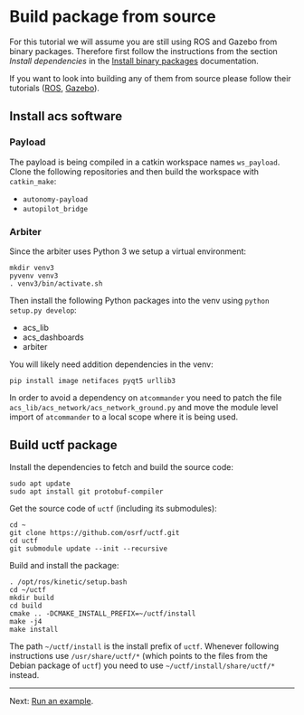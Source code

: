 # Build package from source

For this tutorial we will assume you are still using ROS and Gazebo from binary packages.
Therefore first follow the instructions from the section *Install dependencies* in the [Install binary packages](../install_binary.md) documentation.

If you want to look into building any of them from source please follow their tutorials ([ROS](http://wiki.ros.org/kinetic/Installation/Source), [Gazebo](http://gazebosim.org/tutorials?tut=install_from_source)).

## Install acs software

### Payload

The payload is being compiled in a catkin workspace names `ws_payload`.
Clone the following repositories and then build the workspace with `catkin_make`:

* `autonomy-payload`
* `autopilot_bridge`

### Arbiter

Since the arbiter uses Python 3 we setup a virtual environment:

```console
mkdir venv3
pyvenv venv3
. venv3/bin/activate.sh
```

Then install the following Python packages into the venv using `python setup.py develop`:

* acs_lib
* acs_dashboards
* arbiter

You will likely need addition dependencies in the venv:

```console
pip install image netifaces pyqt5 urllib3
```

In order to avoid a dependency on `atcommander` you need to patch the file
`acs_lib/acs_network/acs_network_ground.py` and move the module level import of
`atcommander` to a local scope where it is being used.

## Build uctf package

Install the dependencies to fetch and build the source code:

```console
sudo apt update
sudo apt install git protobuf-compiler
```

Get the source code of `uctf` (including its submodules):

```console
cd ~
git clone https://github.com/osrf/uctf.git
cd uctf
git submodule update --init --recursive
```

Build and install the package:

```console
. /opt/ros/kinetic/setup.bash
cd ~/uctf
mkdir build
cd build
cmake .. -DCMAKE_INSTALL_PREFIX=~/uctf/install
make -j4
make install
```

The path `~/uctf/install` is the install prefix of `uctf`.
Whenever following instructions use `/usr/share/uctf/*` (which points to the files from the Debian package of `uctf`) you need to use `~/uctf/install/share/uctf/*` instead.

---

Next: [Run an example](../run_example/readme.md).
